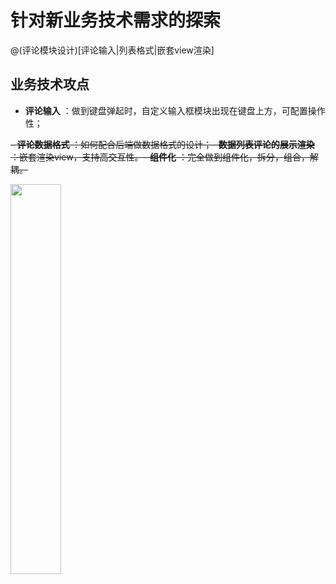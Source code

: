 # 针对新业务技术需求的探索
@(评论模块设计)[评论输入|列表格式|嵌套view渲染]

## 业务技术攻点
- **评论输入** ：做到键盘弹起时，自定义输入框模块出现在键盘上方，可配置操作性；

~~- **评论数据格式** ：如何配合后端做数据格式的设计；- **数据列表评论的展示渲染** ：嵌套渲染view，支持高交互性。- **组件化** ：完全做到组件化，拆分，组合，解耦。~~

<!-- ![Image text](https://github.com/zy0228/easy-entry/blob/main/static/eg.png.jpg) -->
<img src = 'https://github.com/zy0228/easy-entry/blob/main/static/eg.png.jpg'  width="40%"></img>